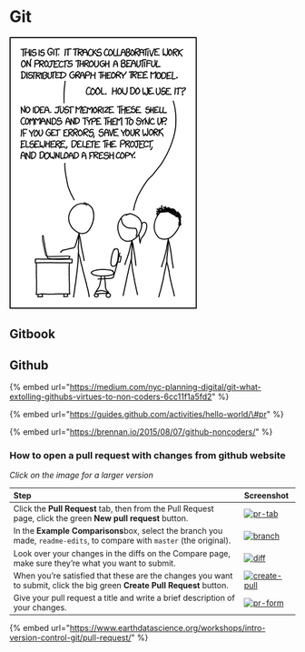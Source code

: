 # Git

![](../.gitbook/assets/git.png)

## Gitbook



## Github

{% embed url="https://medium.com/nyc-planning-digital/git-what-extolling-githubs-virtues-to-non-coders-6cc11f1a5fd2" %}

{% embed url="https://guides.github.com/activities/hello-world/\#pr" %}

{% embed url="https://brennan.io/2015/08/07/github-noncoders/" %}

### How to open a pull request with changes from github website

_Click on the image for a larger version_

| Step | Screenshot |
| :--- | :--- |
| Click the  **Pull Request** tab, then from the Pull Request page, click the green **New pull request** button. | [![pr-tab](https://guides.github.com/activities/hello-world/pr-tab.gif)](https://guides.github.com/activities/hello-world/pr-tab.gif) |
| In the **Example Comparisons**box, select the branch you made, `readme-edits`, to compare with `master` \(the original\). | [![branch](https://guides.github.com/activities/hello-world/pick-branch.png)](https://guides.github.com/activities/hello-world/pick-branch.png) |
| Look over your changes in the diffs on the Compare page, make sure they’re what you want to submit. | [![diff](https://guides.github.com/activities/hello-world/diff.png)](https://guides.github.com/activities/hello-world/diff.png) |
| When you’re satisfied that these are the changes you want to submit, click the big green **Create Pull Request** button. | [![create-pull](https://guides.github.com/activities/hello-world/create-pr.png)](https://guides.github.com/activities/hello-world/create-pr.png) |
| Give your pull request a title and write a brief description of your changes. | [![pr-form](https://guides.github.com/activities/hello-world/pr-form.png)](https://guides.github.com/activities/hello-world/pr-form.png) |



{% embed url="https://www.earthdatascience.org/workshops/intro-version-control-git/pull-request/" %}



